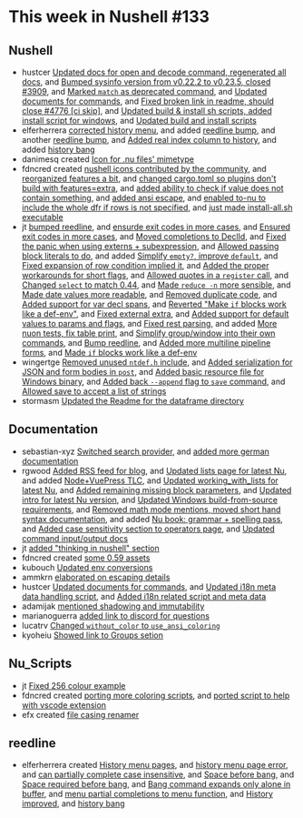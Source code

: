 # This week in Nushell #133

## Nushell

- hustcer [Updated docs for open and decode command, regenerated all docs](https://github.com/nushell/nushell/pull/4815), and [Bumped sysinfo version from v0.22.2 to v0.23.5, closed #3909](https://github.com/nushell/nushell/pull/4810), and [Marked `match` as deprecated command](https://github.com/nushell/nushell/pull/4802), and [Updated documents for commands](https://github.com/nushell/nushell/pull/4796), and [Fixed broken link in readme, should close #4776 [ci skip]](https://github.com/nushell/nushell/pull/4778), and [Updated build & install sh scripts, added install script for windows](https://github.com/nushell/nushell/pull/4736), and [Updated build and install scripts](https://github.com/nushell/nushell/pull/4733)
- elferherrera [corrected history menu](https://github.com/nushell/nushell/pull/4814), and added [reedline bump](https://github.com/nushell/nushell/pull/4779), and another [reedline bump](https://github.com/nushell/nushell/pull/4766), and [Added real index column to history](https://github.com/nushell/nushell/pull/4756), and added [history bang](https://github.com/nushell/nushell/pull/4735)
- danimesq created [Icon for .nu files' mimetype](https://github.com/nushell/nushell/pull/4813)
- fdncred created [nushell icons contributed by the community](https://github.com/nushell/nushell/pull/4812), and [reorganized features a bit](https://github.com/nushell/nushell/pull/4807), and [changed cargo.toml so plugins don't build with features=extra](https://github.com/nushell/nushell/pull/4788), and [added ability to check if value does not contain something](https://github.com/nushell/nushell/pull/4783), and [added ansi escape](https://github.com/nushell/nushell/pull/4772), and [enabled to-nu to include the whole dfr if rows is not specified](https://github.com/nushell/nushell/pull/4753), and [just made install-all.sh executable](https://github.com/nushell/nushell/pull/4739)
- jt [bumped reedline](https://github.com/nushell/nushell/pull/4806), and [ensurde exit codes in more cases](https://github.com/nushell/nushell/pull/4804), and [Ensured exit codes in more cases](https://github.com/nushell/nushell/pull/4803), and [Moved completions to DeclId](https://github.com/nushell/nushell/pull/4801), and [Fixed the panic when using externs + subexpression](https://github.com/nushell/nushell/pull/4799), and [Allowed passing block literals to do](https://github.com/nushell/nushell/pull/4798), and added [Simplify `empty?`, improve `default`](https://github.com/nushell/nushell/pull/4797), and [Fixed expansion of row condition implied it](https://github.com/nushell/nushell/pull/4795), and [Added the proper workarounds for short flags](https://github.com/nushell/nushell/pull/4794), and [Allowed quotes in a `register` call](https://github.com/nushell/nushell/pull/4793), and [Changed `select` to match 0.44](https://github.com/nushell/nushell/pull/4792), and [Made `reduce -n` more sensible](https://github.com/nushell/nushell/pull/4791), and [Made date values more readable](https://github.com/nushell/nushell/pull/4790), and [Removed duplicate code](https://github.com/nushell/nushell/pull/4789), and [Added support for var decl spans](https://github.com/nushell/nushell/pull/4787), and [Reverted "Make `if` blocks work like a def-env"](https://github.com/nushell/nushell/pull/4782), and [Fixed external extra](https://github.com/nushell/nushell/pull/4777), and [Added support for default values to params and flags](https://github.com/nushell/nushell/pull/4770), and [Fixed rest parsing](https://github.com/nushell/nushell/pull/4765), and added [More nuon tests, fix table print](https://github.com/nushell/nushell/pull/4762), and [Simplify group/window into their own commands](https://github.com/nushell/nushell/pull/4760), and [Bump reedline](https://github.com/nushell/nushell/pull/4747), and [Added more multiline pipeline forms](https://github.com/nushell/nushell/pull/4740), and [Made `if` blocks work like a def-env](https://github.com/nushell/nushell/pull/4656)
- wingertge [Removed unused `ntdef.h` include](https://github.com/nushell/nushell/pull/4767), and [Added serialization for JSON and form bodies in `post`](https://github.com/nushell/nushell/pull/4764), and [Added basic resource file for Windows binary](https://github.com/nushell/nushell/pull/4745), and [Added back `--append` flag to `save` command](https://github.com/nushell/nushell/pull/4744), and [Allowed save to accept a list of strings](https://github.com/nushell/nushell/pull/4743)
- stormasm [Updated the Readme for the dataframe directory](https://github.com/nushell/nushell/pull/4757)

## Documentation

- sebastian-xyz [Switched search provider](https://github.com/nushell/nushell.github.io/pull/277), and [added more german documentation](https://github.com/nushell/nushell.github.io/pull/259)
- rgwood [Added RSS feed for blog](https://github.com/nushell/nushell.github.io/pull/276), and [Updated lists page for latest Nu](https://github.com/nushell/nushell.github.io/pull/275), and added [Node+VuePress TLC](https://github.com/nushell/nushell.github.io/pull/268), and [Updated working_with_lists for latest Nu](https://github.com/nushell/nushell.github.io/pull/267), and [Added remaining missing block parameters](https://github.com/nushell/nushell.github.io/pull/265), and [Updated intro for latest Nu version](https://github.com/nushell/nushell.github.io/pull/264), and [Updated Windows build-from-source requirements](https://github.com/nushell/nushell.github.io/pull/258), and [Removed math mode mentions, moved short hand syntax documentation](https://github.com/nushell/nushell.github.io/pull/257), and added [Nu book: grammar + spelling pass](https://github.com/nushell/nushell.github.io/pull/256), and [Added case sensitivity section to operators page](https://github.com/nushell/nushell.github.io/pull/255), and [Updated command input/output docs](https://github.com/nushell/nushell.github.io/pull/254)
- jt [added "thinking in nushell" section](https://github.com/nushell/nushell.github.io/pull/274)
- fdncred created [some 0.59 assets](https://github.com/nushell/nushell.github.io/pull/273)
- kubouch [Updated env conversions](https://github.com/nushell/nushell.github.io/pull/272)
- ammkrn [elaborated on escaping details](https://github.com/nushell/nushell.github.io/pull/270)
- hustcer [Updated documents for commands](https://github.com/nushell/nushell.github.io/pull/269), and [Updated i18n meta data handling script](https://github.com/nushell/nushell.github.io/pull/266), and [Added i18n related script and meta data](https://github.com/nushell/nushell.github.io/pull/262)
- adamijak [mentioned shadowing and immutability](https://github.com/nushell/nushell.github.io/pull/263)
- marianoguerra [added link to discord for questions](https://github.com/nushell/nushell.github.io/pull/260)
- lucatrv [Changed `without_color` to `use_ansi_coloring`](https://github.com/nushell/nushell.github.io/pull/253)
- kyoheiu [Showed link to Groups setion](https://github.com/nushell/nushell.github.io/pull/213)

## Nu_Scripts

- jt [Fixed 256 colour example](https://github.com/nushell/nu_scripts/pull/175)
- fdncred created [porting more coloring scripts](https://github.com/nushell/nu_scripts/pull/174), and [ported script to help with vscode extension](https://github.com/nushell/nu_scripts/pull/172)
- efx created [file casing renamer](https://github.com/nushell/nu_scripts/pull/173)

## reedline

- elferherrera created [History menu pages](https://github.com/nushell/reedline/pull/342), and [history menu page error](https://github.com/nushell/reedline/pull/341), and [can partially complete case insensitive](https://github.com/nushell/reedline/pull/340), and [Space before bang](https://github.com/nushell/reedline/pull/338), and [Space required before bang](https://github.com/nushell/reedline/pull/337), and [Bang command expands only alone in buffer](https://github.com/nushell/reedline/pull/336), and [menu partial completions to menu function](https://github.com/nushell/reedline/pull/335), and [History improved](https://github.com/nushell/reedline/pull/334), and [history bang](https://github.com/nushell/reedline/pull/333)
